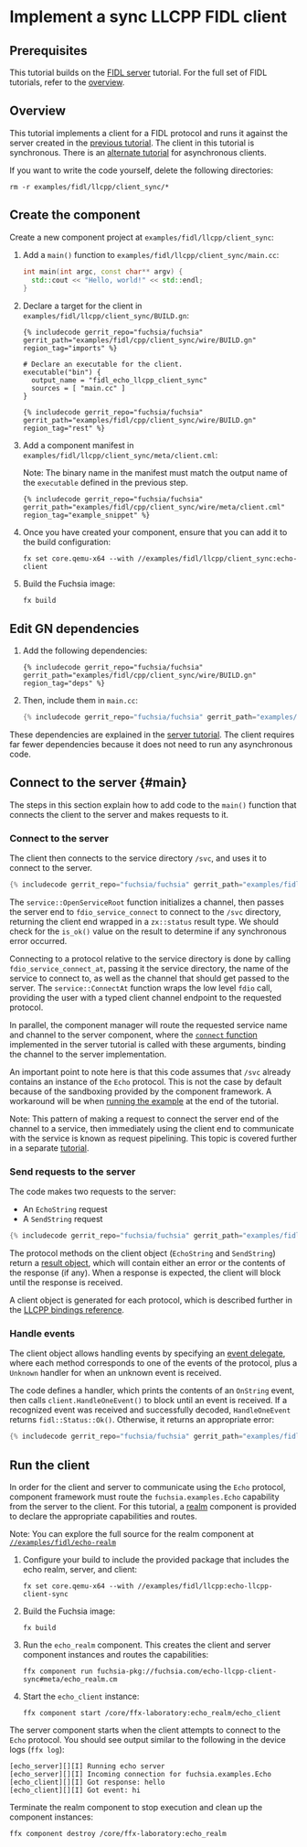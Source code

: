 # Implement a sync LLCPP FIDL client

<!-- TODO(fxbug.dev/103483): Update to use natural types -->
<!-- <<../../common/client/overview.md>> -->

## Prerequisites

This tutorial builds on the [FIDL server][server-tut] tutorial. For the
full set of FIDL tutorials, refer to the [overview][overview].

## Overview

This tutorial implements a client for a FIDL protocol and runs it
against the server created in the [previous tutorial][server-tut]. The client in
this tutorial is synchronous. There is an [alternate tutorial][async-client] for
asynchronous clients.

If you want to write the code yourself, delete the following directories:

```posix-terminal
rm -r examples/fidl/llcpp/client_sync/*
```

## Create the component

Create a new component project at `examples/fidl/llcpp/client_sync`:

1. Add a `main()` function to `examples/fidl/llcpp/client_sync/main.cc`:

   ```cpp
   int main(int argc, const char** argv) {
     std::cout << "Hello, world!" << std::endl;
   }
   ```

1. Declare a target for the client in `examples/fidl/llcpp/client_sync/BUILD.gn`:

   ```gn
   {% includecode gerrit_repo="fuchsia/fuchsia" gerrit_path="examples/fidl/cpp/client_sync/wire/BUILD.gn" region_tag="imports" %}

   # Declare an executable for the client.
   executable("bin") {
     output_name = "fidl_echo_llcpp_client_sync"
     sources = [ "main.cc" ]
   }

   {% includecode gerrit_repo="fuchsia/fuchsia" gerrit_path="examples/fidl/cpp/client_sync/wire/BUILD.gn" region_tag="rest" %}
   ```

1. Add a component manifest in `examples/fidl/llcpp/client_sync/meta/client.cml`:

   Note: The binary name in the manifest must match the output name of the
   `executable` defined in the previous step.

   ```json5
   {% includecode gerrit_repo="fuchsia/fuchsia" gerrit_path="examples/fidl/cpp/client_sync/wire/meta/client.cml" region_tag="example_snippet" %}
   ```

1. Once you have created your component, ensure that you can add it to the
   build configuration:

   ```posix-terminal
   fx set core.qemu-x64 --with //examples/fidl/llcpp/client_sync:echo-client
   ```

1. Build the Fuchsia image:

   ```posix-terminal
   fx build
   ```

## Edit GN dependencies

1. Add the following dependencies:

   ```gn
   {% includecode gerrit_repo="fuchsia/fuchsia" gerrit_path="examples/fidl/cpp/client_sync/wire/BUILD.gn" region_tag="deps" %}
   ```

1. Then, include them in `main.cc`:

   ```cpp
   {% includecode gerrit_repo="fuchsia/fuchsia" gerrit_path="examples/fidl/cpp/client_sync/wire/main.cc" region_tag="includes" %}
   ```

These dependencies are explained in the [server tutorial][server-tut]. The
client requires far fewer dependencies because it does not need to run any
asynchronous code.

## Connect to the server {#main}

The steps in this section explain how to add code to the `main()` function
that connects the client to the server and makes requests to it.

### Connect to the server

The client then connects to the service directory `/svc`, and uses it to connect
to the server.

```cpp
{% includecode gerrit_repo="fuchsia/fuchsia" gerrit_path="examples/fidl/cpp/client_sync/wire/main.cc" region_tag="main" highlight="2,3,4,5,6,8,9,10" %}
```

The `service::OpenServiceRoot` function initializes a channel, then passes the
server end to `fdio_service_connect` to connect to the `/svc` directory,
returning the client end wrapped in a `zx::status` result type. We should check
for the `is_ok()` value on the result to determine if any synchronous error
occurred.

Connecting to a protocol relative to the service directory is done by calling
`fdio_service_connect_at`, passing it the service directory, the name of the
service to connect to, as well as the channel that should get passed to the
server. The `service::ConnectAt` function wraps the low level `fdio` call,
providing the user with a typed client channel endpoint to the requested
protocol.

In parallel, the component manager will route the requested service name and
channel to the server component, where the [`connect` function][server-handler]
implemented in the server tutorial is called with these arguments, binding the
channel to the server implementation.

An important point to note here is that this code assumes that `/svc` already
contains an instance of the `Echo` protocol. This is not the case by default
because of the sandboxing provided by the component framework. A workaround will
be when [running the example](#run) at the end of the tutorial.

Note: This pattern of making a request to connect the server end of the channel
to a service, then immediately using the client end to communicate with the
service is known as request pipelining. This topic is covered further in a
separate [tutorial][pipelining-tut].

### Send requests to the server

The code makes two requests to the server:

* An `EchoString` request
* A `SendString` request

```cpp
{% includecode gerrit_repo="fuchsia/fuchsia" gerrit_path="examples/fidl/cpp/client_sync/wire/main.cc" region_tag="main" highlight="12,13,16,17,18,19,20,24,25,26,27" %}
```

The protocol methods on the client object (`EchoString` and `SendString`) return
a [result object][resultof], which will contain either an error or the contents
of the response (if any). When a response is expected, the client will block
until the response is received.

A client object is generated for each protocol, which is described further in
the [LLCPP bindings reference][sync-client].

### Handle events

The client object allows handling events by specifying an
[event delegate][event-handlers], where each method corresponds to one of the
events of the protocol, plus a `Unknown` handler for when an unknown event
is received.

The code defines a handler, which prints the contents of an `OnString` event,
then calls `client.HandleOneEvent()` to block until an event is received. If a
recognized event was received and successfully decoded, `HandleOneEvent` returns
`fidl::Status::Ok()`. Otherwise, it returns an appropriate error:

```cpp
{% includecode gerrit_repo="fuchsia/fuchsia" gerrit_path="examples/fidl/cpp/client_sync/wire/main.cc" region_tag="main" highlight="29,30,31,32,33,34,35,36,37,38,39,41,42,43,44" %}
```

## Run the client

In order for the client and server to communicate using the `Echo` protocol,
component framework must route the `fuchsia.examples.Echo` capability from the
server to the client. For this tutorial, a [realm][glossary.realm] component is
provided to declare the appropriate capabilities and routes.

Note: You can explore the full source for the realm component at
[`//examples/fidl/echo-realm`](/examples/fidl/echo-realm)

1. Configure your build to include the provided package that includes the
   echo realm, server, and client:

    ```posix-terminal
    fx set core.qemu-x64 --with //examples/fidl/llcpp:echo-llcpp-client-sync
    ```

1. Build the Fuchsia image:

   ```posix-terminal
   fx build
   ```

1. Run the `echo_realm` component. This creates the client and server component
   instances and routes the capabilities:

    ```posix-terminal
    ffx component run fuchsia-pkg://fuchsia.com/echo-llcpp-client-sync#meta/echo_realm.cm
    ```

1. Start the `echo_client` instance:

    ```posix-terminal
    ffx component start /core/ffx-laboratory:echo_realm/echo_client
    ```

The server component starts when the client attempts to connect to the `Echo`
protocol. You should see output similar to the following in the device logs
(`ffx log`):

```none {:.devsite-disable-click-to-copy}
[echo_server][][I] Running echo server
[echo_server][][I] Incoming connection for fuchsia.examples.Echo
[echo_client][][I] Got response: hello
[echo_client][][I] Got event: hi
```

Terminate the realm component to stop execution and clean up the component
instances:

```posix-terminal
ffx component destroy /core/ffx-laboratory:echo_realm
```

<!-- xrefs -->
[glossary.realm]: /docs/glossary/README.md#realm
[server-tut]: /docs/development/languages/fidl/tutorials/cpp/basics/server.md
[server-handler]: /docs/development/languages/fidl/tutorials/cpp/basics/server.md#server-handler
[async-client]: /docs/development/languages/fidl/tutorials/cpp/basics/client.md
[overview]: /docs/development/languages/fidl/tutorials/overview.md
[environment]: /docs/concepts/components/v2/environments.md
[pipelining-tut]: /docs/development/languages/fidl/tutorials/cpp/topics/request-pipelining.md
[resultof]: /docs/reference/fidl/bindings/cpp-bindings.md#resultof
[sync-client]: /docs/reference/fidl/bindings/cpp-bindings.md#sync-client
[event-handlers]: /docs/reference/fidl/bindings/cpp-bindings.md#events
